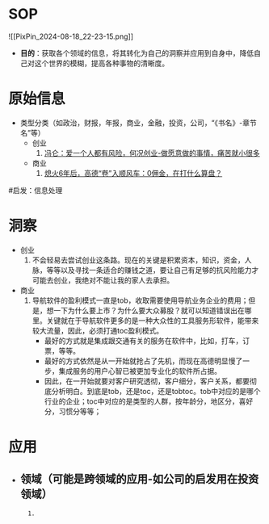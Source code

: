 # SOP

![[PixPin_2024-08-18_22-23-15.png]]

- **目的**：获取各个领域的信息，将其转化为自己的洞察并应用到自身中，降低自己对这个世界的模糊，提高各种事物的清晰度。

# 原始信息

- 类型分类（如政治，财报，年报，商业，金融，投资，公司，“《书名》-章节名”等）
	- 创业
		1. [冯仑：爱一个人都有风险，何况创业-做愿意做的事情，痛苦就小很多](https://www.36kr.com/p/2951975009329544) 
	- 商业
		1. [熄火6年后，高德“卷”入顺风车：0佣金，在打什么算盘？](https://www.36kr.com/p/2952492705997189)

#启发：信息处理
# 洞察

- 创业
	1. 不会轻易去尝试创业这条路。现在的关键是积累资本，知识，资金，人脉，等等以及寻找一条适合的赚钱之道，要让自己有足够的抗风险能力才可能去创业，我绝对不能让我的家人去承担。
- 商业
	1. 导航软件的盈利模式一直是tob，收取需要使用导航业务企业的费用；但是，想一下为什么要上市？为什么要大众募股？就可以知道错误出在哪里。关键就在于导航软件更多的是一种大众性的工具服务形软件，能带来较大流量，因此，必须打通toc盈利模式。
		- 最好的方式就是集成跟交通有关的服务在软件中，比如，打车，订票，等等。
		- 最好的方式依然是从一开始就抢占了先机，而现在高德明显慢了一步，集成服务的用户心智已被更加专业化的软件所占据。
		- 因此，在一开始就要对客户研究透彻，客户细分，客户关系，都要彻底分析明白。到底是tob，还是toc，还是tobtoc。tob中对应的是哪个行业的企业；toc中对应的是类型的人群，按年龄分，地区分，喜好分，习惯分等等；

# 应用

- 领域（可能是跨领域的应用-如公司的启发用在投资领域）
	- 
		1. 

